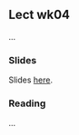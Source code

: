 
## Lect wk04

...


### Slides

Slides [here](https://drive.google.com/open?id=1DeIKJFN3pHYMKWac6jLjT4nJVo0tR9mopAnLBXcsfl0).


### Reading

...

